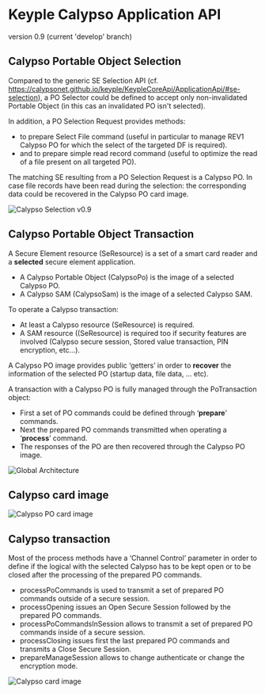 # Keyple Calypso Application API
version 0.9 (current 'develop' branch)

## Calypso Portable Object Selection
Compared to the generic SE Selection API (cf. https://calypsonet.github.io/keyple/KeypleCoreApi/ApplicationApi/#se-selection), a PO Selector could be defined to accept only non-invalidated Portable Object (in this cas an invalidated PO isn't selected).

In addition, a PO Selection Request provides methods:

 - to prepare Select File command (useful in particular to manage REV1 Calypso PO for which the select of the targeted DF is required).
 - and to prepare simple read record command (useful to optimize the read of a file present on all targeted PO).

The matching SE resulting from a PO Selection Request is a Calypso PO. In case file records have been read during the selection: the corresponding data could be recovered in the Calypso PO card image.

![Calypso Selection v0.9](img/KeypleCalypso_ApplicationApi_ClassDiag_Transaction_PO_Selection_0_9_0.svg)

## Calypso Portable Object Transaction

A Secure Element resource (SeResource) is a set of a smart card reader and a **selected** secure element application.

 - A Calypso Portable Object (CalypsoPo) is the image of a selected Calypso PO.
 - A Calypso SAM (CalypsoSam) is the image of a selected Calypso SAM.

To operate a Calypso transaction:

 - At least a Calypso resource (SeResource<CalypsoPo>) is required.
 - A SAM resource ((SeResource<CalypsoSam>) is required too if security features are involved (Calypso secure session, Stored value transaction, PIN encryption, etc…).

A Calypso PO image provides public ‘getters’ in order to **recover** the information of the selected PO (startup data, file data, … etc).

A transaction with a Calypso PO is fully managed through the PoTransaction object:

 - First a set of PO commands could be defined through ‘**prepare**’ commands.
 - Next the prepared PO commands transmitted when operating a ‘**process**’ command.
 - The responses of the PO are then recovered through the Calypso PO image.

![Global Architecture](../../SecureElementTerminalApi/CalypsoApi/img/CalypsoTerminal_ApplicationApi_ClassDiag_Transaction_Global.svg)

## Calypso card image

![Calypso PO card image](img/KeypleCalypso_ApplicationApi_ClassDiag_Transaction_CalypsoPo_0_9_0.svg)

## Calypso transaction

Most of the process methods have a ‘Channel Control’ parameter in order to define if the logical with the selected Calypso has to be kept open or to be closed after the processing of the prepared PO commands.
 - processPoCommands is used to transmit a set of prepared PO commands outside of a secure session.
 - processOpening issues an Open Secure Session followed by the prepared PO commands.
 - processPoCommandsInSession allows to transmit a set of prepared PO commands inside of a secure session.
 - processClosing issues first the last prepared PO commands and transmits a Close Secure Session.
 - prepareManageSession allows to change authenticate or change the encryption mode.

![Calypso card image](img/KeypleCalypso_ApplicationApi_ClassDiag_Transaction_PoTransaction_0_9_0.svg)
